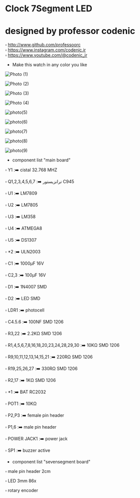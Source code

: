 # Clock 7Segment LED

# designed by professor codenic

▫️ http://www.github.com/professoorc   
▫️ https://www.instagram.com/codenic.ir  
▫️ https://www.youtube.com/@codenic_ir

* Make this watch in any color you like



![Photo (1)](https://github.com/professoorc/Codenic-clock/assets/45636519/cb94f20f-b557-410b-a176-1d3a86f92e67)

![Photo (2)](https://github.com/professoorc/Codenic-clock/assets/45636519/a1ca84bf-1331-4a08-bfb9-ee0278cc7aee)

![Photo (3)](https://github.com/professoorc/Codenic-clock/assets/45636519/3385c5f2-26d0-4490-85b0-17c15fd534b6)

![Photo (4)](https://github.com/professoorc/Codenic-clock/assets/45636519/f0eefb15-8897-498c-9355-37cf3ca32eae)

![photo(5)](https://github.com/professoorc/Codenic-clock/assets/45636519/67882eef-b7b1-4b51-b457-646d7d05e59f)

![photo(6)](https://github.com/professoorc/Codenic-clock/assets/45636519/162c8e0c-fea1-4bd8-a520-e7fa41a620fb)

![photo(7)](https://github.com/professoorc/Codenic-clock/assets/45636519/abbc600a-57ac-4fe0-a915-23ff9e793e89)

![photo(8)](https://github.com/professoorc/Codenic-clock/assets/45636519/5f5e913e-8f07-4fc0-9473-464d42ffd015)

![photo(9)](https://github.com/professoorc/Codenic-clock/assets/45636519/7a3c258a-c498-45a3-b6c4-3453d51a2a6b)



* component list "main board"

▫️ Y1 :➡️ cistal 32.768 MHZ

▫️ Q1,2,3,4,5,6,7 :➡️ ترانزیستور C945

▫️ U1 :➡️ LM7809

▫️ U2 :➡️ LM7805

▫️ U3 :➡️ LM358

▫️ U4 :➡️ ATMEGA8

▫️ U5 :➡️ DS1307

▫️ *2 :➡️ ULN2003

▫️ C1 :➡️ 1000µF 16V 

▫️ C2,3 :➡️ 100µF 16V 

▫️ D1 :➡️ 1N4007 SMD

▫️ D2 :➡️ LED SMD 

▫️ LDR1 :➡️ photocell

▫️ C4.5.6 :➡️ 100NF SMD 1206 

▫️ R3,22 :➡️ 2.2KΩ SMD 1206 

▫️ R1,4,5,6,7,8,16,18,20,23,24,28,29,30 :➡️ 10KΩ SMD 1206 

▫️ R9,10,11,12,13,14,15,21 :➡️ 220RΩ SMD 1206 

▫️ R19,25,26,27 :➡️ 330RΩ SMD 1206 

▫️ R2,17 :➡️ 1KΩ SMD 1206 

▫️ *1 :➡️ BAT RC2032 

▫️ POT1 :➡️ 10KΩ 

▫️ P2,P3 :➡️ female pin header

▫️ P1,6 :➡️ male pin header

▫️ POWER JACK1 :➡️ power jack

▫️ SP1 :➡️ buzzer active

* component list "sevensegment board"

▫️  male pin header 2cm

▫️ LED 3mm 86x 

▫️ rotary encoder









